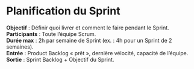 # Planification du Sprint 

**Objectif** : Définir quoi livrer et comment le faire pendant le Sprint.  
**Participants** : Toute l’équipe Scrum.  
**Durée max** : 2h par semaine de Sprint (ex. : 4h pour un Sprint de 2 semaines).  
**Entrée** : Product Backlog « prêt », dernière vélocité, capacité de l’équipe.  
**Sortie** : Sprint Backlog + Objectif du Sprint.
